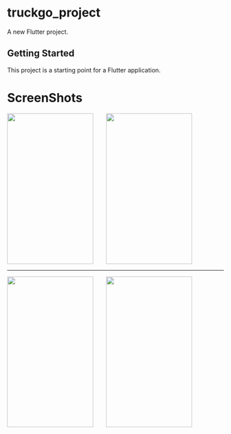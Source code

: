 # truckgo_project

A new Flutter project.

## Getting Started

This project is a starting point for a Flutter application.

# ScreenShots
<div style="display: flex; gap: 30px;">
  <img src="https://github.com/user-attachments/assets/598702e0-984e-440a-8d9c-a1fa787b8639" width="200" height="350">
  <img src="https://github.com/user-attachments/assets/728eba63-cdb9-459a-a34f-2ac775680d2b" width="200" height="350">
</div>

<hr>

<div style="display: flex; gap: 30px;">
  <img src="https://github.com/user-attachments/assets/88773b86-3d9b-4e16-bbc9-7137749459e8" width="200" height="350">
  <img src="https://github.com/user-attachments/assets/a89d896a-972f-4616-884a-28fe3a932cd6" width="200" height="350">
</div>
